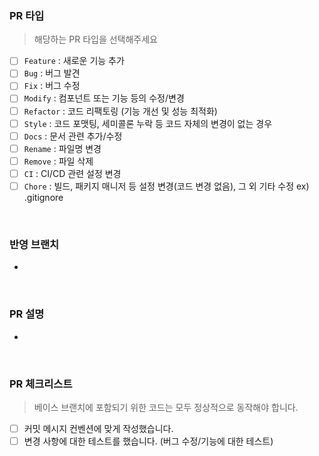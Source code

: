 ### PR 타입

> 해당하는 PR 타입을 선택해주세요

- [ ] `Feature` : 새로운 기능 추가
- [ ] `Bug` : 버그 발견
- [ ] `Fix` : 버그 수정
- [ ] `Modify` : 컴포넌트 또는 기능 등의 수정/변경
- [ ] `Refactor` : 코드 리팩토링 (기능 개선 및 성능 최적화)
- [ ] `Style` : 코드 포맷팅, 세미콜론 누락 등 코드 자체의 변경이 없는 경우
- [ ] `Docs` : 문서 관련 추가/수정
- [ ] `Rename` : 파일명 변경
- [ ] `Remove` : 파일 삭제
- [ ] `CI` : CI/CD 관련 설정 변경
- [ ] `Chore` : 빌드, 패키지 매니저 등 설정 변경(코드 변경 없음), 그 외 기타 수정 ex) .gitignore

<br>

### 반영 브랜치

<!-- ex) feature/login/name -> develop -->

-

<br>

### PR 설명

<!-- ex) 로그인 시, 구글 소셜 로그인 기능을 추가했습니다. -->

-

<br>

### PR 체크리스트

> 베이스 브랜치에 포함되기 위한 코드는 모두 정상적으로 동작해야 합니다.

- [ ] 커밋 메시지 컨벤션에 맞게 작성했습니다.
- [ ] 변경 사항에 대한 테스트를 했습니다. (버그 수정/기능에 대한 테스트)
